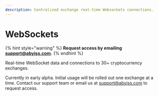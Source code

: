 ```yaml
---
description: Centralized exchange real-time Websockets connections.
---
```


# WebSockets

{% hint style="warning" %}
**Request access by emailing** [**support@abyiss.com**](mailto:support@abyiss.com)**.**
{% endhint %}

Real-time WebSocket data and connections to 30+ cryptocurrency exchanges.&#x20;

Currently in early alpha. Initial usage will be rolled out one exchange at a time. Contact our support team or email us at [support@abyiss.com](<mailto:support@abyiss.com >) to request access.
